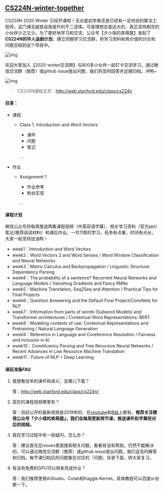 ## [CS224N-winter-together](https://github.com/xixiaoyao/CS224n.2020) 

CS224N 2020 Winter 已经开课啦！无论是初学者还是已经有一定经验的算法工程师，这门课无疑是自我提升的不二选择。可是理想总是远大的，真正坚持刷完的小伙伴少之又少。为了更好地学习和交流，公众号【夕小瑶的卖萌屋】发起了**CS224N的华人追剧计划**，建立同期学习交流群，将学习资料和有价值的讨论和问题总结到这个项目中。

![img](https://uploader.shimo.im/f/yN0eiuBdyLMQhl34.png!thumbnail)

欢迎大家加入【2020-winter交流群】与800多小伙伴一起打卡交流学习，通过微信交流群（推荐）或github issue提出问题，我们将及时回答并定期归档。冲鸭~

![img](https://uploader.shimo.im/f/RQJ6aDzCJPg8PRoS.png!thumbnail)

> CS224N课程主页：http://web.stanford.edu/class/cs224n

#### 目录：

- 课程

  - Class 1. Introduction and Word Vectors

    - 课件
    - 问题
    - 笔记

    ...

- 作业

  - Assignment 1 

    - 作业参考
    - 粉丝实现

    ...

#### 课程计划

微信公众号将每周推送两集课程视频（中英双语字幕）、相关学习资料（官方ppt/笔记/推荐阅读材料）和课后作业。一共11周的学习，任务有点重，时间有点长，大家一起坚持加油鸭！

- week1：Introduction and Word Vectors
- week2：Word Vectors 2 and Word Senses / Word Window Classification and Neural Networks
- week3：Matrix Calculus and Backpropagation / Linguistic Structure: Dependency Parsing
- week4：The probability of a sentence? Recurrent Neural Networks and Language Models / Vanishing Gradients and Fancy RNNs
- week5：Machine Translation, Seq2Seq and Attention / Practical Tips for Final Projects
- week6：Question Answering and the Default Final Project/ConvNets for NLP
- week7：Information from parts of words (Subword Models) and Transformer architectures / Contextual Word Representations: BERT
- week8：Modeling contexts of use: Contextual Representations and Pretraining / Natural Language Generation
- week9：Reference in Language and Coreference Resolution / Fairness and Inclusion in AI
- week10：Constituency Parsing and Tree Recursive Neural Networks / Recent Advances in Low Resource Machine Translation
- week11：Future of NLP + Deep Learning

#### 课前准备FAQ

1. 我想看往年的课件和讲义，去哪儿下载？

   答：http://web.stanford.edu/class/cs224n/

2. 现在的课程视频哪里有？

   答：目前公开的最新视频是2019年的，在[youtube](https://www.youtube.com/playlist?list=PLoROMvodv4rOhcuXMZkNm7j3fVwBBY42z)和[B站](https://www.bilibili.com/video/av55089927?from=search&seid=5422333259356167279)上都有。**推荐关注微信公众号『夕小瑶的卖萌屋』，我们会每周更新两节课，推送课件和字幕校对后的视频。**

3. 我在学习过程中有一些疑问，怎么办？

   答：建议首先在issues里面搜索相关问题，看看有没有帮助。仍然不能解决的，可以通过微信交流群（推荐）或github issue提出问题，我们会及时解答和归档。每节课归档后的问题集在对应的『问题』目录下面，供大家复习。

4. 有没有免费的GPU可以用来完成作业？

   答：我们推荐使用AiStudio、Colab和Kaggle Kernel。具体教程可以百度or谷歌一下。




